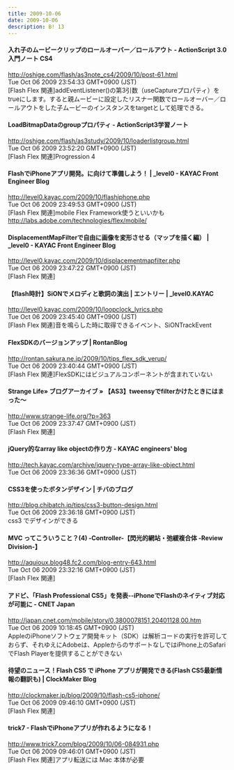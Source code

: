 ```yaml
---
title: 2009-10-06
date: 2009-10-06
description: B! 13
---
```


#### 入れ子のムービークリップのロールオーバー／ロールアウト - ActionScript 3.0入門ノート CS4
http://oshige.com/flash/as3note_cs4/2009/10/post-61.html<br>
Tue Oct 06 2009 23:54:33 GMT+0900 (JST)<br>
[Flash Flex 関連]addEventListener()の第3引数（useCaptureプロパティ）をtrueにします。すると親ムービーに設定したリスナー関数でロールオーバー／ロールアウトをした子ムービーのインスタンスをtargetとして処理できる。


#### LoadBitmapDataのgroupプロパティ - ActionScript3学習ノート
http://oshige.com/flash/as3study/2009/10/loaderlistgroup.html<br>
Tue Oct 06 2009 23:52:20 GMT+0900 (JST)<br>
[Flash Flex 関連]Progression 4


#### FlashでiPhoneアプリ開発。に向けて準備しよう！ | _level0 - KAYAC Front Engineer Blog
http://level0.kayac.com/2009/10/flashiphone.php<br>
Tue Oct 06 2009 23:49:53 GMT+0900 (JST)<br>
[Flash Flex 関連]mobile Flex Framework使うといいかも　http://labs.adobe.com/technologies/flex/mobile/


#### DisplacementMapFilterで自由に画像を変形させる（マップを描く編） | _level0 - KAYAC Front Engineer Blog
http://level0.kayac.com/2009/10/displacementmapfilter.php<br>
Tue Oct 06 2009 23:47:22 GMT+0900 (JST)<br>
[Flash Flex 関連]


#### 【flash時計】SiONでメロディと歌詞の演出 | エントリー | _level0.KAYAC
http://level0.kayac.com/2009/10/loopclock_lyrics.php<br>
Tue Oct 06 2009 23:45:40 GMT+0900 (JST)<br>
[Flash Flex 関連]音を鳴らした時に取得できるイベント、SiONTrackEvent


#### FlexSDKのバージョンアップ | RontanBlog
http://rontan.sakura.ne.jp/2009/10/tips_flex_sdk_verup/<br>
Tue Oct 06 2009 23:40:44 GMT+0900 (JST)<br>
[Flash Flex 関連]FlexSDKにはビジュアルコンポーネントが含まれていない


#### Strange Life» ブログアーカイブ » 【AS3】tweensyでfilterかけたときにはまった〜
http://www.strange-life.org/?p=363<br>
Tue Oct 06 2009 23:37:47 GMT+0900 (JST)<br>
[Flash Flex 関連]


#### jQuery的なarray like objectの作り方 - KAYAC engineers' blog
http://tech.kayac.com/archive/jquery-type-array-like-object.html<br>
Tue Oct 06 2009 23:36:36 GMT+0900 (JST)<br>


#### CSS3を使ったボタンデザイン | チバのブログ
http://blog.chibatch.jp/tips/css3-button-design.html<br>
Tue Oct 06 2009 23:36:18 GMT+0900 (JST)<br>
css3 でデザインができる


#### MVC ってこういうこと？(4) -Controller-【閃光的網站・弛緩複合体 -Review Division-】
http://aquioux.blog48.fc2.com/blog-entry-643.html<br>
Tue Oct 06 2009 23:32:16 GMT+0900 (JST)<br>
[Flash Flex 関連]


#### アドビ、「Flash Professional CS5」を発表--iPhoneでFlashのネイティブ対応が可能に - CNET Japan
http://japan.cnet.com/mobile/story/0,3800078151,20401128,00.htm<br>
Tue Oct 06 2009 10:18:45 GMT+0900 (JST)<br>
AppleのiPhoneソフトウェア開発キット（SDK）は解析コードの実行を許可しておらず、それゆえにAdobeは、AppleからのサポートなしではiPhone上のSafariでFlash Playerを提供することができない


####   待望のニュース！Flash CS5 で iPhone アプリが開発できる(Flash CS5最新情報の翻訳も) | ClockMaker Blog
http://clockmaker.jp/blog/2009/10/flash-cs5-iphone/<br>
Tue Oct 06 2009 09:46:10 GMT+0900 (JST)<br>
[Flash Flex 関連]


#### trick7 - FlashでiPhoneアプリが作れるようになる！
http://www.trick7.com/blog/2009/10/06-084931.php<br>
Tue Oct 06 2009 09:46:01 GMT+0900 (JST)<br>
[Flash Flex 関連]アプリ転送には Mac 本体が必要


